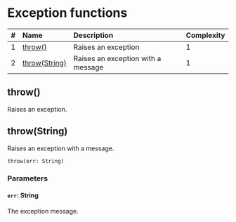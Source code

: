 # Exception functions

| # | Name | Description | Complexity |
| :--- | :--- | :--- | :--- |
| 1 | [throw()](#throw) | Raises an exception | 1 |
| 2 | [throw(String)](#throw-string) | Raises an exception with a message | 1 |



## throw()
Raises an exception.

## throw(String)

Raises an exception with a message.

```
throw(err: String)
```

### Parameters

#### `err`: String

The exception message.
